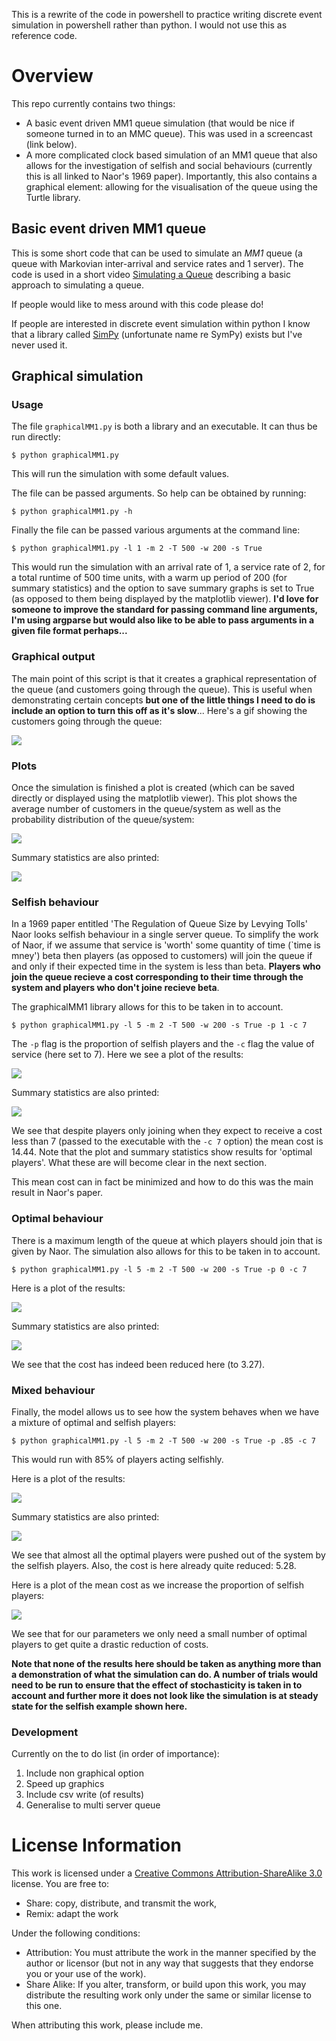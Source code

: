 This is a rewrite of the code in powershell to practice writing discrete event simulation in powershell rather than python. I would not use this as reference code.

# Overview

This repo currently contains two things:

- A basic event driven MM1 queue simulation (that would be nice if someone turned in to an MMC queue). This was used in a screencast (link below).
- A more complicated clock based simulation of an MM1 queue that also allows for the investigation of selfish and social behaviours (currently this is all linked to Naor's 1969 paper). Importantly, this also contains a graphical element: allowing for the visualisation of the queue using the Turtle library.

## Basic event driven MM1 queue

This is some short code that can be used to simulate an *MM1* queue (a queue with Markovian inter-arrival and service rates and 1 server). The code is used in a short video [Simulating a Queue](http://www.youtube.com/watch?v=WEA8m3j-Jqk) describing a basic approach to simulating a queue.

If people would like to mess around with this code please do!

If people are interested in discrete event simulation within python I know that a library called [SimPy](http://simpy.sourceforge.net/) (unfortunate name re SymPy) exists but I've never used it.

## Graphical simulation

### Usage

The file `graphicalMM1.py` is both a library and an executable. It can thus be run directly:

~~~{.bash}
$ python graphicalMM1.py
~~~

This will run the simulation with some default values.

The file can be passed arguments. So help can be obtained by running:

~~~{.bash}
$ python graphicalMM1.py -h
~~~

Finally the file can be passed various arguments at the command line:

~~~{.bash}
$ python graphicalMM1.py -l 1 -m 2 -T 500 -w 200 -s True
~~~

This would run the simulation with an arrival rate of 1, a service rate of 2, for a total runtime of 500 time units, with a warm up period of 200 (for summary statistics) and the option to save summary graphs is set to True (as opposed to them being displayed by the matplotlib viewer). **I'd love for someone to improve the standard for passing command line arguments, I'm using argparse but would also like to be able to pass arguments in a given file format perhaps...**

### Graphical output

The main point of this script is that it creates a graphical representation of the queue (and customers going through the queue). This is useful when demonstrating certain concepts **but one of the little things I need to do is include an option to turn this off as it's slow**... Here's a gif showing the customers going through the queue:

![](./Images/graphicalqueuedemo.gif)


### Plots

Once the simulation is finished a plot is created (which can be saved directly or displayed using the matplotlib viewer). This plot shows the average number of customers in the queue/system as well as the probability distribution of the queue/system:

![](./Images/plotforbasicsim.png)

Summary statistics are also printed:

![](./Images/summarystatisticsforbasicsim.png)

### Selfish behaviour

In a 1969 paper entitled 'The Regulation of Queue Size by Levying Tolls' Naor looks selfish behaviour in a single server queue. To simplify the work of Naor, if we assume that service is 'worth' some quantity of time (`time is mney') beta then players (as opposed to customers) will join the queue if and only if their expected time in the system is less than beta. **Players who join the queue recieve a cost corresponding to their time through the system and players who don't joine recieve beta**.

The graphicalMM1 library allows for this to be taken in to account.

~~~{.bash}
$ python graphicalMM1.py -l 5 -m 2 -T 500 -w 200 -s True -p 1 -c 7
~~~

The `-p` flag is the proportion of selfish players and the `-c` flag the value of service (here set to 7). Here we see a plot of the results:

![](./Images/plotforselfishsim.png)

Summary statistics are also printed:

![](./Images/summarystatisticsforselfishsim.png)

We see that despite players only joining when they expect to receive a cost less than 7 (passed to the executable with the `-c 7` option) the mean cost is 14.44. Note that the plot and summary statistics show results for 'optimal players'. What these are will become clear in the next section.

This mean cost can in fact be minimized and how to do this was the main result in Naor's paper.

### Optimal behaviour

There is a maximum length of the queue at which players should join that is given by Naor. The simulation also allows for this to be taken in to account.

~~~{.bash}
$ python graphicalMM1.py -l 5 -m 2 -T 500 -w 200 -s True -p 0 -c 7
~~~

Here is a plot of the results:

![](./Images/plotforoptimalsim.png)

Summary statistics are also printed:

![](./Images/summarystatisticsforoptimalsim.png)

We see that the cost has indeed been reduced here (to 3.27).

### Mixed behaviour

Finally, the model allows us to see how the system behaves when we have a mixture of optimal and selfish players:

~~~{.bash}
$ python graphicalMM1.py -l 5 -m 2 -T 500 -w 200 -s True -p .85 -c 7
~~~

This would run with 85% of players acting selfishly.

Here is a plot of the results:

![](./Images/plotformixedsim.png)

Summary statistics are also printed:

![](./Images/summarystatisticsformixedsim.png)

We see that almost all the optimal players were pushed out of the system by the selfish players. Also, the cost is here already quite reduced: 5.28.

Here is a plot of the mean cost as we increase the proportion of selfish players:

![](./Images/varyingp.png)

We see that for our parameters we only need a small number of optimal players to get quite a drastic reduction of costs.

**Note that none of the results here should be taken as anything more than a demonstration of what the simulation can do. A number of trials would need to be run to ensure that the effect of stochasticity is taken in to account and further more it does not look like the simulation is at steady state for the selfish example shown here.**

### Development

Currently on the to do list (in order of importance):

1. Include non graphical option
2. Speed up graphics
3. Include csv write (of results)
4. Generalise to multi server queue

# License Information
This work is licensed under a [Creative Commons Attribution-ShareAlike 3.0](http://creativecommons.org/licenses/by-sa/3.0/us/) license.  You are free to:

* Share: copy, distribute, and transmit the work,
* Remix: adapt the work

Under the following conditions:

* Attribution: You must attribute the work in the manner specified by the author or licensor (but not in any way that suggests that they endorse you or your use of the work).
* Share Alike: If you alter, transform, or build upon this work, you may distribute the resulting work only under the same or similar license to this one.

When attributing this work, please include me.
